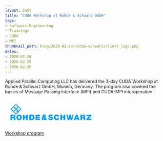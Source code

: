 ```yaml
---
layout: post
title: "CUDA Workshop at Rohde & Schwarz GmbH"
tags:
- Software Engineering
- Trainings
- CUDA
- MPI
thumbnail_path: blog/2020-02-24-rohde-schwarz/client_logo.png
dates:
- 2020-02-24
- 2020-02-25
- 2020-02-26
---
```


Applied Parallel Computing LLC has delivered the 3-day CUDA Workshop at Rohde & Schwarz GmbH, Munich, Germany. The program also covered the basics of Message Passing Interface (MPI) and CUDA-MPI interoperation.

![alt text](\assets\img\blog\2020-02-24-rohde-schwarz\client_logo.png "Logo Title Text 1")

[Workshop program](\assets\img\blog\2020-02-24-rohde-schwarz\program.pdf)
